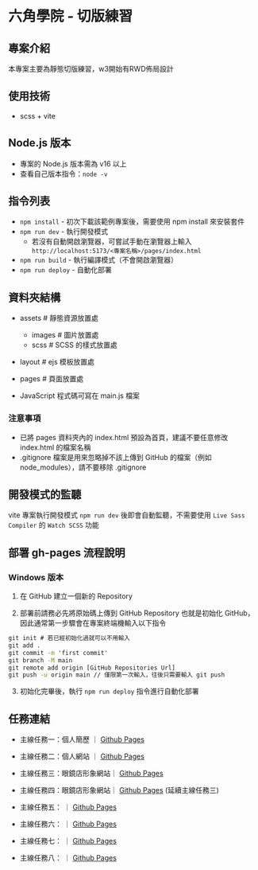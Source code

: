 # 六角學院 - 切版練習
## 專案介紹
本專案主要為靜態切版練習，w3開始有RWD佈局設計

## 使用技術
- scss + vite

## Node.js 版本
  - 專案的 Node.js 版本需為 v16 以上
  - 查看自己版本指令：`node -v`


## 指令列表
- `npm install` - 初次下載該範例專案後，需要使用 npm install 來安裝套件
- `npm run dev` - 執行開發模式
  - 若沒有自動開啟瀏覽器，可嘗試手動在瀏覽器上輸入
    `http://localhost:5173/<專案名稱>/pages/index.html`
- `npm run build` - 執行編譯模式（不會開啟瀏覽器）
- `npm run deploy` - 自動化部署

## 資料夾結構
  - assets # 靜態資源放置處
    - images # 圖片放置處
    - scss # SCSS 的樣式放置處

  - layout # ejs 模板放置處
  - pages # 頁面放置處

- JavaScript 程式碼可寫在 main.js 檔案

### 注意事項
- 已將 pages 資料夾內的 index.html 預設為首頁，建議不要任意修改 index.html 的檔案名稱
- .gitignore 檔案是用來忽略掉不該上傳到 GitHub 的檔案（例如 node_modules），請不要移除 .gitignore

## 開發模式的監聽
vite 專案執行開發模式 `npm run dev` 後即會自動監聽，不需要使用 `Live Sass Compiler` 的 `Watch SCSS` 功能


## 部署 gh-pages 流程說明
### Windows 版本
1. 在 GitHub 建立一個新的 Repository

2. 部署前請務必先將原始碼上傳到 GitHub Repository 也就是初始化 GitHub，因此通常第一步驟會在專案終端機輸入以下指令
```cmd
git init # 若已經初始化過就可以不用輸入
git add .
git commit -m 'first commit'
git branch -M main
git remote add origin [GitHub Repositories Url]
git push -u origin main // 僅限第一次輸入，往後只需要輸入 git push
```

3. 初始化完畢後，執行 `npm run deploy` 指令進行自動化部署

## 任務連結
- 主線任務一：個人簡歷 ｜ [Github Pages](https://hangineer.github.io/hex-layout-class/w1/index.html)

- 主線任務二：個人網站 ｜ [Github Pages](https://hangineer.github.io/hex-layout-class/w2/index.html)
- 主線任務三：眼鏡店形象網站｜ [Github Pages](https://hangineer.github.io/hex-layout-class/w3/index.html)
- 主線任務四：眼鏡店形象網站｜ [Github Pages](https://hangineer.github.io/hex-layout-class/w3/index.html) (延續主線任務三)
- 主線任務五： ｜ [Github Pages]()
- 主線任務六： ｜ [Github Pages]()
- 主線任務七： ｜ [Github Pages]()
- 主線任務八： ｜ [Github Pages]()
